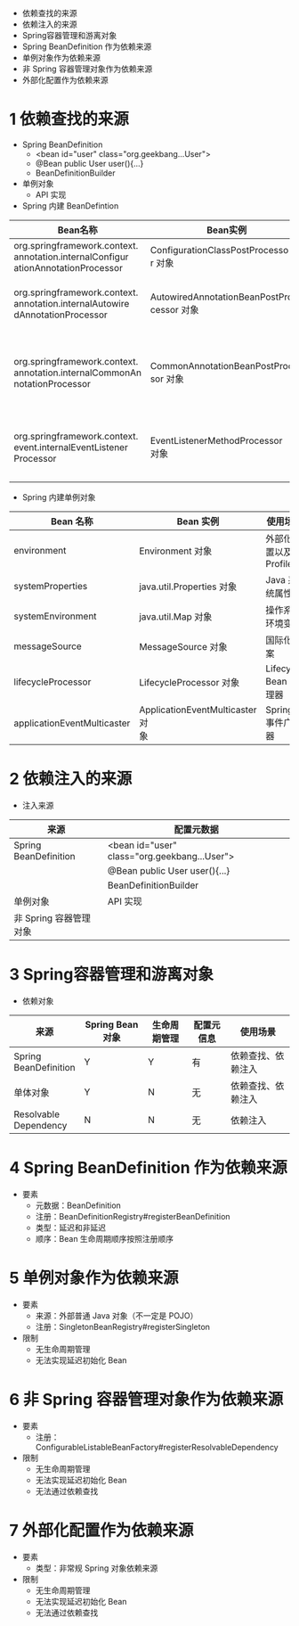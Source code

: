 + 依赖查找的来源
+ 依赖注入的来源
+ Spring容器管理和游离对象
+ Spring BeanDefinition 作为依赖来源
+ 单例对象作为依赖来源
+ 非 Spring 容器管理对象作为依赖来源
+ 外部化配置作为依赖来源
# 1 依赖查找的来源
+ Spring BeanDefinition 
	+ \<bean id="user" class="org.geekbang...User"\>
	+ @Bean public User user(){...}
	+ BeanDefinitionBuilder
+ 单例对象 
	+ API 实现
+ Spring 内建 BeanDefintion

| Bean名称                                                                                  | Bean实例                                      | 使用场景                                       |
| --------------------------------------------------------------------------------------- | ------------------------------------------- | ------------------------------------------ |
| org.springframework.context.<br>annotation.internalConfigur<br>ationAnnotationProcessor | ConfigurationClassPostProcesso<br>r 对象      | 处理 Spring 配置类                              |
| org.springframework.context.<br>annotation.internalAutowire<br>dAnnotationProcessor     | AutowiredAnnotationBeanPostPro<br>cessor 对象 | 处理 @Autowired 以及 @Value<br>注解              |
| org.springframework.context.<br>annotation.internalCommonAn<br>notationProcessor        | CommonAnnotationBeanPostProces<br>sor 对象    | （条件激活）处理 JSR-250 注解，<br>如 @PostConstruct 等 |
| org.springframework.context.<br>event.internalEventListener<br>Processor                | EventListenerMethodProcessor<br>对象          | 处理标注 @EventListener 的<br>Spring 事件监听方法     |
+ Spring 内建单例对象

| Bean 名称                   | Bean 实例                            | 使用场景                |
| --------------------------- | ------------------------------------ | ----------------------- |
| environment                 | Environment 对象                     | 外部化配置以及 Profiles |
| systemProperties            | java.util.Properties 对象            | Java 系统属性           |
| systemEnvironment           | java.util.Map 对象                   | 操作系统环境变量        |
| messageSource               | MessageSource 对象                   | 国际化文案              |
| lifecycleProcessor          | LifecycleProcessor 对象              | Lifecycle Bean 处理器   |
| applicationEventMulticaster | ApplicationEventMulticaster 对<br>象 | Spring 事件广播器       |
   
# 2 依赖注入的来源
+ 注入来源

| 来源                    | 配置元数据                                          |
| --------------------- | ---------------------------------------------- |
| Spring BeanDefinition | \<bean id="user" class="org.geekbang...User"\> |
|                       | @Bean public User user(){...}                  |
|                       | BeanDefinitionBuilder                          |
| 单例对象                  | API 实现                                         |
| 非 Spring 容器管理对象       |                                                |

# 3 Spring容器管理和游离对象
+ 依赖对象
 
| 来源                       | Spring Bean 对象 | 生命周期管理 | 配置元信息 | 使用场景      |
| ------------------------ | -------------- | ------ | ----- | --------- |
| Spring<br>BeanDefinition | Y              | Y      | 有     | 依赖查找、依赖注入 |
| 单体对象                     | Y              | N      | 无     | 依赖查找、依赖注入 |
| Resolvable<br>Dependency | N              | N      | 无     | 依赖注入      |
# 4 Spring BeanDefinition 作为依赖来源
+ 要素
	+ 元数据：BeanDefinition
	+ 注册：BeanDefinitionRegistry#registerBeanDefinition
	+ 类型：延迟和非延迟
	+ 顺序：Bean 生命周期顺序按照注册顺序

# 5 单例对象作为依赖来源
+ 要素
	+ 来源：外部普通 Java 对象（不一定是 POJO）
	+ 注册：SingletonBeanRegistry#registerSingleton
+ 限制
	+ 无生命周期管理
	+ 无法实现延迟初始化 Bean

# 6 非 Spring 容器管理对象作为依赖来源
+ 要素
	+ 注册：ConfigurableListableBeanFactory#registerResolvableDependency
+ 限制
	+ 无生命周期管理
	+ 无法实现延迟初始化 Bean
	+ 无法通过依赖查找

# 7 外部化配置作为依赖来源
+ 要素
	+ 类型：非常规 Spring 对象依赖来源
+ 限制
	+ 无生命周期管理
	+ 无法实现延迟初始化 Bean
	+ 无法通过依赖查找